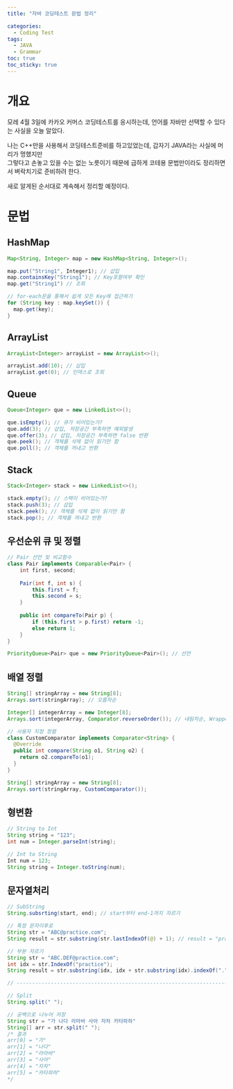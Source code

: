 ```yaml
---
title: "자바 코딩테스트 문법 정리"

categories:
  - Coding Test
tags:
  - JAVA
  - Grammar
toc: true
toc_sticky: true
---
```


# 개요

모레 4월 3일에 카카오 커머스 코딩테스트를 응시하는데, 언어를 자바만 선택할 수 있다는 사실을 오늘 알았다.  

나는 C++만을 사용해서 코딩테스트준비를 하고있었는데, 갑자기 JAVA라는 사실에 머리가 멍했지만  
그렇다고 손놓고 있을 수는 없는 노릇이기 때문에 급하게 코테용 문법만이라도 정리하면서 벼락치기로 준비하려 한다.

새로 알게된 순서대로 계속해서 정리할 예정이다.

# 문법

## HashMap
```java
Map<String, Integer> map = new HashMap<String, Integer>();

map.put("String1", Integer1); // 삽입
map.containsKey("String1"); // Key포함여부 확인
map.get("String1") // 조회

// for-each문을 통해서 쉽게 모든 Key에 접근하기
for (String key : map.keySet()) {
  map.get(key);
}
```

## ArrayList
```java
ArrayList<Integer> arrayList = new ArrayList<>();

arrayList.add(10); // 삽입
arrayList.get(0); // 인덱스로 조회
```

## Queue
```java
Queue<Integer> que = new LinkedList<>();

que.isEmpty(); // 큐가 비어있는가?
que.add(3); // 삽입, 저장공간 부족하면 예외발생
que.offer(3); // 삽입, 저장공간 부족하면 false 반환
que.peek(); // 객체를 삭제 없이 읽기만 함
que.poll(); // 객체를 꺼내고 반환
```

## Stack
```java
Stack<Integer> stack = new LinkedList<>();

stack.empty(); // 스택이 비어있는가?
stack.push(3); // 삽입
stack.peek(); // 객체를 삭제 없이 읽기만 함
stack.pop(); // 객체를 꺼내고 반환
```

## 우선순위 큐 및 정렬
``` java
// Pair 선언 및 비교함수
class Pair implements Comparable<Pair> {
    int first, second;
    
    Pair(int f, int s) {
        this.first = f;
        this.second = s;
    }
    
    public int compareTo(Pair p) {
        if (this.first > p.first) return -1;
        else return 1;
    }
}

PriorityQueue<Pair> que = new PriorityQueue<Pair>(); // 선언
```

## 배열 정렬
``` java
String[] stringArray = new String[8];
Arrays.sort(stringArray); // 오름차순

Integer[] integerArray = new Integer[8];
Arrays.sort(integerArray, Comparator.reverseOrder()); // 내림차순, Wrapper클래스 사용할 것

// 사용자 지정 정렬
class CustomComparator implements Comparator<String> {
  @Override
  public int compare(String o1, String o2) {
    return o2.compareTo(o1);
  }
}

String[] stringArray = new String[8];
Arrays.sort(stringArray, CustomComparator());
```

## 형변환
```java
// String to Int
String string = "123";
int num = Integer.parseInt(string);

// Int to String
Int num = 123;
String string = Integer.toString(num);
```

## 문자열처리
```java
// SubString
String.subsrting(start, end); // start부터 end-1까지 자르기

// 특정 문자이후로
String str = "ABC@practice.com";
String result = str.substring(str.lastIndexOf(@) + 1); // result = "practice.com"

// 부분 자르기
String str = "ABC.DEF@practice.com";
int idx = str.IndexOf("practice");
String result = str.substring(idx, idx + str.substring(idx).indexOf(".")); // result = "practice"

// --------------------------------------------------------------------------------------------------

// Split
String.split(" ");

// 공백으로 나누어 저장
String str = "가 나다 라마바 사아 자차 카타파하"
String[] arr = str.split(" ");
/* 결과
arr[0] = "가"
arr[1] = "나다"
arr[2] = "라마바"
arr[3] = "사아"
arr[4] = "자차"
arr[5] = "카타파하"
*/
```

